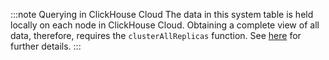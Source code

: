 :::note Querying in ClickHouse Cloud
The data in this system table is held locally on each node in ClickHouse Cloud. Obtaining a complete view of all data, therefore, requires the `clusterAllReplicas` function. See [here](/operations/system-tables/overview#system-tables-in-clickhouse-cloud) for further details.
:::
